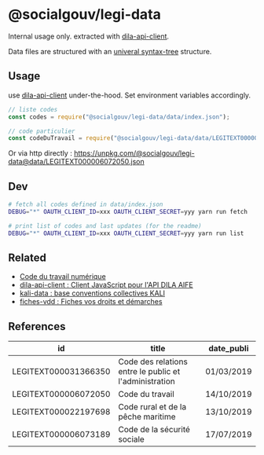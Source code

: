 # @socialgouv/legi-data

Internal usage only. extracted with [dila-api-client](https://github.com/SocialGouv/dila-api-client).

Data files are structured with an [univeral syntax-tree](https://unifiedjs.com) structure.

## Usage

use [dila-api-client](https://github.com/SocialGouv/dila-api-client/) under-the-hood. Set environment variables accordingly.

```js
// liste codes
const codes = require("@socialgouv/legi-data/data/index.json");

// code particulier
const codeDuTravail = require("@socialgouv/legi-data/data/LEGITEXT000006072050.json");
```

Or via http directly : https://unpkg.com/@socialgouv/legi-data@data/LEGITEXT000006072050.json

## Dev

```sh
# fetch all codes defined in data/index.json
DEBUG="*" OAUTH_CLIENT_ID=xxx OAUTH_CLIENT_SECRET=yyy yarn run fetch

# print list of codes and last updates (for the readme)
DEBUG="*" OAUTH_CLIENT_ID=xxx OAUTH_CLIENT_SECRET=yyy yarn run list
```

## Related

- [Code du travail numérique](https://github.com/SocialGouv/code-du-travail-numerique)
- [dila-api-client : Client JavaScript pour l'API DILA AIFE](https://github.com/SocialGouv/dila-api-client)
- [kali-data : base conventions collectives KALI](https://github.com/SocialGouv/kali-data)
- [fiches-vdd : Fiches vos droits et démarches](https://github.com/SocialGouv/fiches-vdd)

## References

| id                   | title                                                  | date_publi |
| -------------------- | ------------------------------------------------------ | ---------- |
| LEGITEXT000031366350 | Code des relations entre le public et l'administration | 01/03/2019 |
| LEGITEXT000006072050 | Code du travail                                        | 14/10/2019 |
| LEGITEXT000022197698 | Code rural et de la pêche maritime                     | 13/10/2019 |
| LEGITEXT000006073189 | Code de la sécurité sociale                            | 17/07/2019 |
